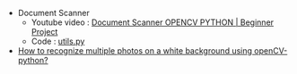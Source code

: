

- Document Scanner
  - Youtube video : [Document Scanner OPENCV PYTHON | Beginner Project](https://www.youtube.com/watch?v=ON_JubFRw8M&ab_channel=Murtaza%27sWorkshop-RoboticsandAI)
  - Code : [utils.py](https://www.computervision.zone/lessons/code-files-7/)
- [How to recognize multiple photos on a white background using openCV-python?](https://stackoverflow.com/questions/56615015/how-to-recognize-multiple-photos-on-a-white-background-using-opencv-python)
